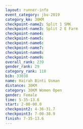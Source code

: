 ```yaml
---
layout: runner-info 
event_category: jbu-2019 
category_km: 30KM 
checkpoint-name2: Split 1 SMK 
checkpoint-name3: Split 2 E Farm 
checkpoint-name4: 
checkpoint-name5: 
checkpoint-name6: 
checkpoint-name7: 
checkpoint-name8: 
checkpoint-name9: 
overall_rank: 239
gender_rank: 29
category_rank: 118
bib: 33038
name: Hairah Binti Usman
distance: 30KM
category: 30KM Women Open
gender: Female
time: 5-35-13.6
start: 2-00-00.0
checkpoint2: 4-36-31.7
checkpoint3: 7-00-38.9
finish: 7-35-13.6
---
```

